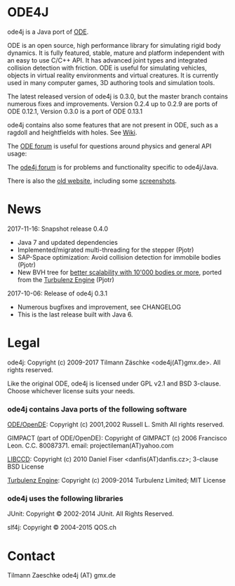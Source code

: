 ODE4J
=====

ode4j is a Java port of [ODE](http://www.ode.org/).

ODE is an open source, high performance library for simulating rigid body dynamics. It is fully featured, stable, mature and platform independent with an easy to use C/C++ API. It has advanced joint types and integrated collision detection with friction. ODE is useful for simulating vehicles, objects in virtual reality environments and virtual creatures.
It is currently used in many computer games, 3D authoring tools and simulation tools.

The latest released version of ode4j is 0.3.0, but the master branch contains numerous fixes and improvements.
Version 0.2.4 up to 0.2.9 are ports of ODE 0.12.1, Version 0.3.0 is a port of ODE 0.13.1

ode4j contains also some features that are not present in ODE, such as a ragdoll and heightfields with holes. See [Wiki](https://github.com/tzaeschke/ode4j/wiki/Functionality-beyond-ODE).

The [ODE forum](https://groups.google.com/forum/#!forum/ode-users) is useful for questions around physics and general API usage: 

The [ode4j forum](https://groups.google.com/forum/?hl=en#!forum/ode4j) is for problems and functionality specific to ode4j/Java. 

There is also the [old website](http://www.zaeschke.com/ode4j/), including some [screenshots](http://www.zaeschke.com/ode4j/ode4j-features.html).


News
====

2017-11-16: Snapshot release 0.4.0
 * Java 7 and updated dependencies
 * Implemented/migrated multi-threading for the stepper (Pjotr)
 * SAP-Space optimization: Avoid collision detection for immobile bodies (Pjotr)
 * New BVH tree for [better scalability with 10'000 bodies or more](https://github.com/tzaeschke/ode4j/pull/58), ported from the [Turbulenz Engine](https://github.com/turbulenz/turbulenz_engine) (Pjotr)
 

2017-10-06: Release of ode4j 0.3.1

 * Numerous bugfixes and improvement, see CHANGELOG
 * This is the last release built with Java 6.


Legal
=====

ode4j:
Copyright (c) 2009-2017 Tilmann Zäschke <ode4j(AT)gmx.de>.
All rights reserved.




Like the original ODE, ode4j is licensed under GPL v2.1 and BSD 3-clause. Choose whichever license suits your needs. 


### ode4j contains Java ports of the following software

[ODE/OpenDE](http://www.ode.org/):
Copyright  (c) 2001,2002 Russell L. Smith
All rights reserved.

GIMPACT (part of ODE/OpenDE):
Copyright of GIMPACT (c) 2006 Francisco Leon. C.C. 80087371.
email: projectileman(AT)yahoo.com

[LIBCCD](https://github.com/danfis/libccd):
Copyright (c) 2010 Daniel Fiser <danfis(AT)danfis.cz>;
3-clause BSD License

[Turbulenz Engine](https://github.com/turbulenz/turbulenz_engine):
Copyright (c) 2009-2014 Turbulenz Limited; MIT License

### ode4j uses the following libraries

JUnit: 
Copyright © 2002-2014 JUnit. All Rights Reserved. 

slf4j: 
Copyright © 2004-2015 QOS.ch


Contact
=======

Tilmann Zaeschke
ode4j (AT) gmx.de

